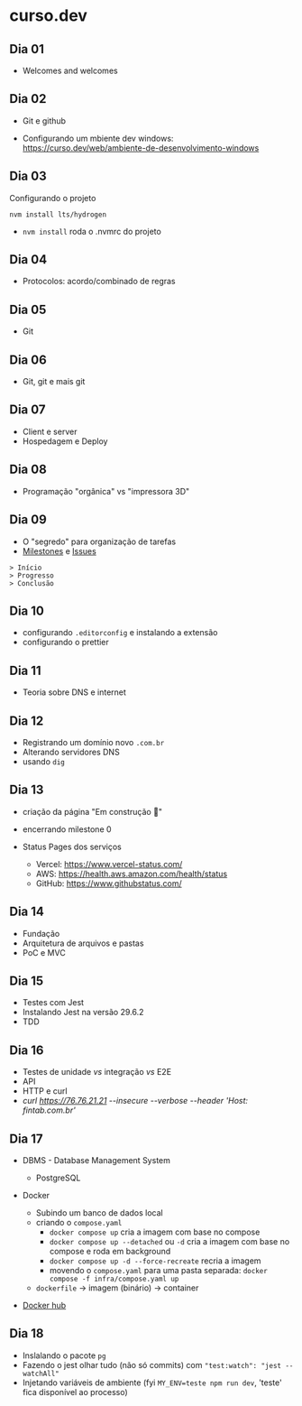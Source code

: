 # curso.dev

## Dia 01

- Welcomes and welcomes

## Dia 02

- Git e github

- Configurando um mbiente dev windows: https://curso.dev/web/ambiente-de-desenvolvimento-windows

## Dia 03

Configurando o projeto

```
nvm install lts/hydrogen
```

- `nvm install` roda o .nvmrc do projeto

## Dia 04

- Protocolos: acordo/combinado de regras

## Dia 05

- Git

## Dia 06

- Git, git e mais git

## Dia 07

- Client e server
- Hospedagem e Deploy

## Dia 08

- Programação "orgânica" vs "impressora 3D"

## Dia 09

- O "segredo" para organização de tarefas
- [Milestones](https://github.com/pedrodruviaro/curso.dev/milestones) e [Issues](https://github.com/pedrodruviaro/curso.dev/issues)

```
> Início
> Progresso
> Conclusão
```

## Dia 10

- configurando `.editorconfig` e instalando a extensão
- configurando o prettier

## Dia 11

- Teoria sobre DNS e internet

## Dia 12

- Registrando um domínio novo `.com.br`
- Alterando servidores DNS
- usando `dig`

## Dia 13

- criação da página "Em construção 🚧"
- encerrando milestone 0
- Status Pages dos serviços

  - Vercel: https://www.vercel-status.com/
  - AWS: https://health.aws.amazon.com/health/status
  - GitHub: https://www.githubstatus.com/

## Dia 14

- Fundação
- Arquitetura de arquivos e pastas
- PoC e MVC

## Dia 15

- Testes com Jest
- Instalando Jest na versão 29.6.2
- TDD

## Dia 16

- Testes de unidade _vs_ integração _vs_ E2E
- API
- HTTP e curl
- _curl https://76.76.21.21 --insecure --verbose --header 'Host: fintab.com.br'_

## Dia 17

- DBMS - Database Management System
  - PostgreSQL
- Docker

  - Subindo um banco de dados local
  - criando o `compose.yaml`
    - `docker compose up` cria a imagem com base no compose
    - `docker compose up --detached` ou `-d` cria a imagem com base no compose e roda em background
    - `docker compose up -d --force-recreate` recria a imagem
    - movendo o `compose.yaml` para uma pasta separada: `docker compose -f infra/compose.yaml up`
  - `dockerfile` -> imagem (binário) -> container

- [Docker hub](https://hub.docker.com)

## Dia 18

- Inslalando o pacote `pg`
- Fazendo o jest olhar tudo (não só commits) com `"test:watch": "jest --watchAll"`
- Injetando variáveis de ambiente (fyi `MY_ENV=teste npm run dev`, 'teste' fica disponível ao processo)
